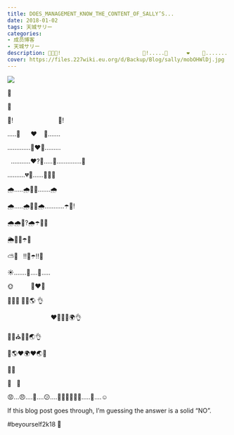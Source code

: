 ```yaml
---
title: DOES_MANAGEMENT_KNOW_THE_CONTENT_OF_SALLY’S...
date: 2018-01-02
tags: 天城サリー
categories: 
- 成员博客
- 天城サリー
description: 🐥🐝🐥!                          🐝!.....🐥      ❤️    🐝....................🐥❤️🐝......... ...........❤️?🐝.....🐥..............🐥..........💔🐝......🐥💖🐥🌧.....🌧🐝💔.......🌧🌧.....🌧🐝💔🌧...........
cover: https://files.227wiki.eu.org/d/Backup/Blog/sally/mobOHWlDj.jpg 
---
```

![](https://files.227wiki.eu.org/d/Backup/Blog/sally/mobOHWlDj.jpg)

🐥









🐝




🐥!                          🐝!


.....🐥      ❤️    🐝.......


.............🐥❤️🐝.........

 
...........❤️?🐝.....🐥..............🐥


..........💔🐝......🐥💖🐥


🌧.....🌧🐝💔.......🌧


🌧.....🌧🐝💔🌧...........☂️🐝!


🌧🌧🐝?🌧☂️🐝💕


🌦🐝💘☂️🐝


⛅️🌈   !!🐝☂️!!🐝


☀️.......🐝....🐝.....


🌞          🐝❤️🐝


🐝💍⛪ 💍🐝🌎 👌

                         ❤️💍👫💍🌍👌

🐥💍⛪️💍🐥🌏👌


🌈🌎❤️🌍❤️🌏🌈 



🤬❌ 


🤬   🤫


😡...😠....😤....😕....🤷🏻‍♀️🤷🏻‍♂️.....🙂....☺️












If this blog post goes through, I’m guessing the answer is a solid “NO”. 




#beyourself2k18 🌈 




